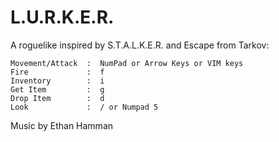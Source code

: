 # L.U.R.K.E.R.

A roguelike inspired by S.T.A.L.K.E.R. and Escape from Tarkov:

```
Movement/Attack  :  NumPad or Arrow Keys or VIM keys
Fire             :  f
Inventory        :  i
Get Item         :  g
Drop Item        :  d
Look             :  / or Numpad 5
```
 
Music by Ethan Hamman